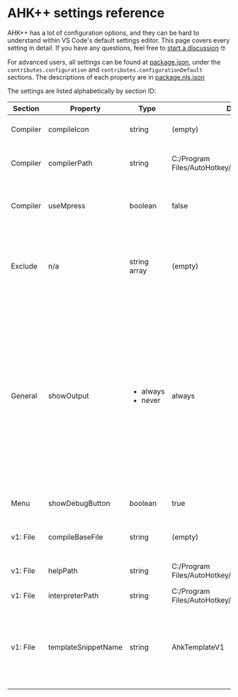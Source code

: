 # AHK++ settings reference

AHK++ has a lot of configuration options, and they can be hard to understand within VS Code's default settings editor. This page covers every setting in detail. If you have any questions, feel free to [start a discussion](https://github.com/mark-wiemer/ahkpp/discussions/new?category=q-a) 🤓

For advanced users, all settings can be found at [package.json](../package.json), under the `contributes.configuration` and `contributes.configurationDefault` sections. The descriptions of each property are in [package.nls.json](../package.nls.json)

The settings are listed alphabetically by section ID:

| Section  | Property            | Type                                   | Default                                          | Description                                                                                                                                                                                                                                                            |
| -------- | ------------------- | -------------------------------------- | ------------------------------------------------ | ---------------------------------------------------------------------------------------------------------------------------------------------------------------------------------------------------------------------------------------------------------------------- |
| Compiler | compileIcon         | string                                 | (empty)                                          | Icon path for the compiled AHK file (optional).                                                                                                                                                                                                                        |
| Compiler | compilerPath        | string                                 | C:/Program Files/AutoHotkey/Compiler/Ahk2Exe.exe | Path to the AHK compiler. This is the same for both v1 and v2.                                                                                                                                                                                                         |
| Compiler | useMpress           | boolean                                | false                                            | Use [MPRESS](https://www.autohotkey.com/mpress/mpress_web.htm) (if available) to compress the resulting executable.                                                                                                                                                    |
| Exclude  | n/a                 | string array                           | (empty)                                          | [Glob patterns](<https://en.wikipedia.org/wiki/Glob_(programming)>) for excluding files and folders from completion suggestions. Applies even when files are opened.                                                                                                   |
| General  | showOutput          | <ul><li>always</li><li>never</li></ul> | always                                           | Automatically show output view when running a script. View can always be toggled with F1 > 'View: Toggle Output' (`Ctrl+Shift+U`). <ul><li>always: Always open the output view when running a script</li><li>never: Never automatically show the output view</li></ul> |
| Menu     | showDebugButton     | boolean                                | true                                             | Show the debug buttons in the editor title menu.                                                                                                                                                                                                                       |
| v1: File | compileBaseFile     | string                                 | (empty)                                          | Base file path for compiling v1 scripts (optional).                                                                                                                                                                                                                    |
| v1: File | helpPath            | string                                 | C:/Program Files/AutoHotkey/AutoHotkey.chm       | Path to the AHK v1 help document.                                                                                                                                                                                                                                      |
| v1: File | interpreterPath     | string                                 | C:/Program Files/AutoHotkey/AutoHotkeyU64.exe    | Path to the AHK v1 interpreter.                                                                                                                                                                                                                                        |
| v1: File | templateSnippetName | string                                 | AhkTemplateV1                                    | The name of the snippet to populate new AHK v1 files. If blank, no snippet will be applied. [Learn more about the template snippet](./TemplateSnippet.md)                                                                                                              |
